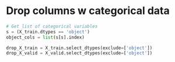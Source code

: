 # Drop columns w categorical data

```python
# Get list of categorical variables
s = (X_train.dtypes == 'object')
object_cols = list(s[s].index)

drop_X_train = X_train.select_dtypes(exclude=['object'])
drop_X_valid = X_valid.select_dtypes(exclude=['object'])
```
